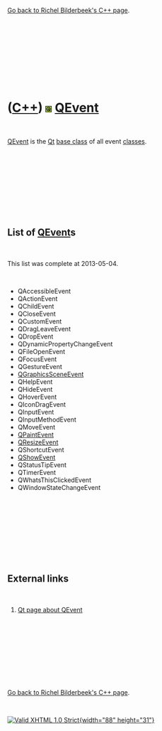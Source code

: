 

[Go back to Richel Bilderbeek's C++ page](Cpp.htm).

 

 

 

 

 

([C++](Cpp.htm)) ![Qt](PicQt.png) [QEvent](CppQEvent.htm)
=========================================================

 

[QEvent](CppQEvent.htm) is the [Qt](CppQt.htm) [base
class](CppBaseClass.htm) of all event [classes](CppClass.htm).

 

 

 

 

 

List of [QEvent](CppQEvent.htm)s
--------------------------------

 

This list was complete at 2013-05-04.

 

-   QAccessibleEvent
-   QActionEvent
-   QChildEvent
-   QCloseEvent
-   QCustomEvent
-   QDragLeaveEvent
-   QDropEvent
-   QDynamicPropertyChangeEvent
-   QFileOpenEvent
-   QFocusEvent
-   QGestureEvent
-   [QGraphicsSceneEvent](CppQGraphicsSceneEvent.htm)
-   QHelpEvent
-   QHideEvent
-   QHoverEvent
-   QIconDragEvent
-   QInputEvent
-   QInputMethodEvent
-   QMoveEvent
-   [QPaintEvent](CppQPaintEvent.htm)
-   [QResizeEvent](CppQResizeEvent.htm)
-   QShortcutEvent
-   [QShowEvent](CppQShowEvent.htm)
-   QStatusTipEvent
-   QTimerEvent
-   QWhatsThisClickedEvent
-   QWindowStateChangeEvent

 

 

 

 

 

External links
--------------

 

1.  [Qt page about QEvent](http://doc.qt.nokia.com/4.6/qevent.html)

 

 

 

 

 

[Go back to Richel Bilderbeek's C++ page](Cpp.htm).



 

[![Valid XHTML 1.0 Strict](valid-xhtml10.png){width="88"
height="31"}](http://validator.w3.org/check?uri=referer)
